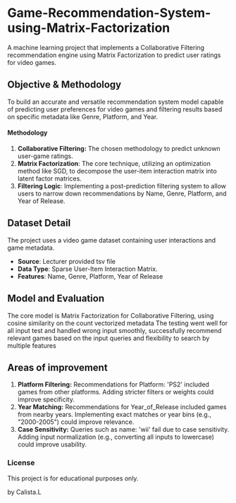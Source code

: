 # Game-Recommendation-System-using-Matrix-Factorization
A machine learning project that implements a Collaborative Filtering recommendation engine using Matrix Factorization to predict user ratings for video games.

## Objective & Methodology
To build an accurate and versatile recommendation system model capable of predicting user preferences for video games and filtering results based on specific metadata like Genre, Platform, and Year.

#### Methodology
1. **Collaborative Filtering:** The chosen methodology to predict unknown user-game ratings.
2. **Matrix Factorization**: The core technique, utilizing an optimization method like SGD, to decompose the user-item interaction matrix into latent factor matrices.
3. **Filtering Logic**: Implementing a post-prediction filtering system to allow users to narrow down recommendations by Name, Genre, Platform, and Year of Release.

## Dataset Detail
The project uses a video game dataset containing user interactions and game metadata.
- **Source**: Lecturer provided tsv file
- **Data Type**: Sparse User-Item Interaction Matrix.
- **Features**: Name, Genre, Platform, Year of Release

## Model and Evaluation
The core model is Matrix Factorization for Collaborative Filtering, using cosine similarity on the count vectorized metadata 
The testing went well for all input test and handled wrong input smoothly, successfully recommend relevant games based on the input queries and flexibility to search by multiple features 

## Areas of improvement
1. **Platform Filtering:** Recommendations for Platform: 'PS2' included games from other platforms. Adding stricter filters or weights could improve specificity.
2. **Year Matching:** Recommendations for Year_of_Release included games from nearby years. Implementing exact matches or year bins (e.g., "2000-2005") could improve relevance.
3. **Case Sensitivity:** Queries such as name: 'wii' fail due to case sensitivity. Adding input normalization (e.g., converting all inputs to lowercase) could improve usability.

### License
This project is for educational purposes only.

by Calista.L
